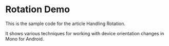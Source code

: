 Rotation Demo
=============

This is the sample code for the article Handling Rotation.

It shows various techniques for working with device orientation changes in Mono for Android.
